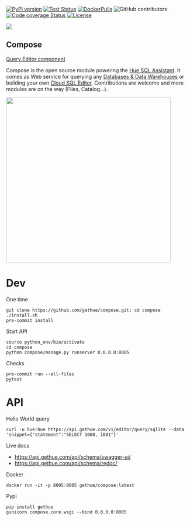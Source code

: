 [![PyPI version](https://badge.fury.io/py/gethue.svg)](https://badge.fury.io/py/gethue)
[![Test Status](https://github.com/gethue/compose/workflows/Python%20CI/badge.svg?branch=master)](https://github.com/gethue/compose/actions?query=Python%20CI)
[![DockerPulls](https://img.shields.io/docker/pulls/gethue/compose.svg)](https://registry.hub.docker.com/u/gethue/compose/)
![GitHub contributors](https://img.shields.io/github/contributors-anon/gethue/compose.svg)
[![Code coverage Status](https://codecov.io/gh/gethue/compose/branch/master/graph/badge.svg)](https://codecov.io/gh/gethue/compose)
[![License](https://img.shields.io/github/license/mashape/apistatus.svg)](https://pypi.org/project/gethue/)

<kbd><img src="https://raw.githubusercontent.com/gethue/compose/master/docs/images/compose_button.png"/></kbd>

Compose
-------

[Query Editor component](https://docs.gethue.com/developer/components/scratchpad/)

Compose is the open source module powering the [Hue SQL Assistant](http://gethue.com). It comes as Web service for querying any [Databases & Data Warehouses](https://docs.gethue.com/administrator/configuration/connectors/) or building your own [Cloud SQL Editor](https://docs.gethue.com/developer/components/). Contributions are welcome and more modules are on the way (Files, Catalog...).


<img src="https://cdn.gethue.com/uploads/2020/02/quick-query-component.jpg" width="450">


# Dev

One time

    git clone https://github.com/gethue/compose.git; cd compose
    ./install.sh
    pre-commit install

Start API

    source python_env/bin/activate
    cd compose
    python compose/manage.py runserver 0.0.0.0:8005

Checks

    pre-commit run --all-files
    pytest

# API

Hello World query

    curl -u hue:hue https://api.gethue.com/v1/editor/query/sqlite --data 'snippet={"statement":"SELECT 1000, 1001"}'

Live docs

* https://api.gethue.com/api/schema/swagger-ui/
* https://api.gethue.com/api/schema/redoc/

Docker

    docker run -it -p 8005:8005 gethue/compose:latest

Pypi

    pip install gethue
    gunicorn compose.core.wsgi --bind 0.0.0.0:8005
